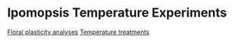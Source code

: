 # Ipomopsis Temperature Experiments

[Floral plasticity analyses](./ipotemp.html)
[Temperature treatments](./otcs.html)
